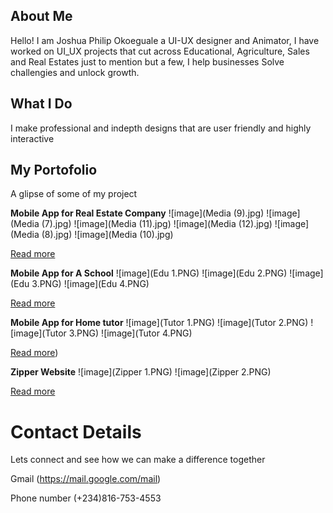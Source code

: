 ## About Me

Hello! I am Joshua Philip Okoeguale a UI-UX designer and  Animator, I have worked on UI_UX projects that cut across Educational, Agriculture, Sales and Real Estates just to mention but a few, I help businesses Solve challengies and unlock growth.

## What I Do

I make professional and indepth designs that are user friendly and highly interactive

## My Portofolio
A glipse of some of my project

**Mobile App for Real Estate Company**
![image](Media (9).jpg) 
![image](Media (7).jpg) 
![image](Media (11).jpg)
![image](Media (12).jpg)
![image](Media (8).jpg)
![image](Media (10).jpg)



[Read more](https://www.figma.com/design/BEJgM7QIClZVgcyyOVAiU1/Real-Estate?t=VYKDud8Y78VPS6Ky-0)

**Mobile App for A School**
![image](Edu 1.PNG) 
![image](Edu 2.PNG) 
![image](Edu 3.PNG)
![image](Edu 4.PNG)





[Read more](https://www.figma.com/design/8cEnQLasWCgQaH50Q6km4p/Educational-app?node-id=2-8134&t=CQU69oVQZ4qcMV9P-0)




**Mobile App for Home tutor**
![image](Tutor 1.PNG) 
![image](Tutor 2.PNG)
![image](Tutor 3.PNG)
![image](Tutor 4.PNG)




[Read more](https://www.figma.com/design/705gXjDSxXjeDv6U3vcm4K/Home-tutor?node-id=0-1&p=f&t=fjc0BfKz1Na32IH5-0))


**Zipper Website**
![image](Zipper 1.PNG) 
![image](Zipper 2.PNG)



[Read more](https://www.figma.com/proto/2ujmmZLSHC9clkF00jmyJa/Zipper?node-id=1-2)


# Contact Details

Lets connect and see how we can make a difference together

Gmail (https://mail.google.com/mail)

Phone number (+234)816-753-4553








